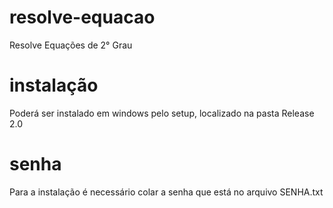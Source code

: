 # resolve-equacao
Resolve Equações de 2° Grau

# instalação
Poderá ser instalado em windows pelo setup, localizado na pasta Release 2.0

# senha
Para a instalação é necessário colar a senha que está no arquivo SENHA.txt
